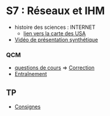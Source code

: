 # S7 : Réseaux et IHM
* histoire des sciences : INTERNET
  * [lien vers la carte des USA](https://www.cahier-nsi.fr/livecsvmap3/)
* [Vidéo de présentation synthétique](https://www.youtube.com/watch?v=U6Uqf5xsaSI)
### QCM
* [questions de cours](https://genumsi.inria.fr/qcm.php?h=3c341c2702a41e89314fa023123e6686) => [Correction](https://genumsi.inria.fr/qcm-corrige.php?cle=MTgyMDsxODIxOzE4MjI7MTgyNTsxODMyOzE4MzE7MTgzMDsxODI5)
* [Entraînement](https://genumsi.inria.fr/qcm.php?h=42c51d98596a9e7cebd43bb55e731a60)
## TP
* [Consignes](https://github.com/thfruchart/1nsi/blob/main/S7/NSI_Reseaux_Filius.pdf)
